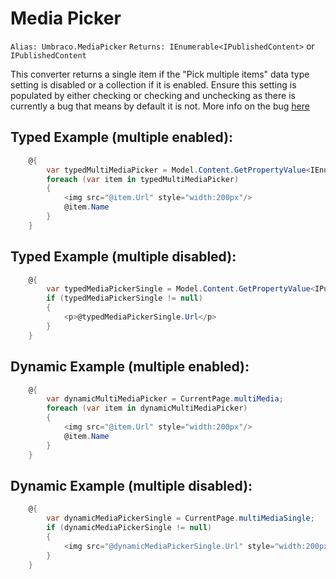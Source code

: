 # Media Picker #

`Alias: Umbraco.MediaPicker`
`Returns: IEnumerable<IPublishedContent>` or `IPublishedContent`

This converter returns a single item if the "Pick multiple items" data type setting is disabled or a collection if it is enabled.
Ensure this setting is populated by either checking or checking and unchecking as there is currently a bug that means by default it is not. More info on the bug [here](http://issues.umbraco.org/issue/U4-4626)

## Typed Example (multiple enabled): ##

```c#
    @{
        var typedMultiMediaPicker = Model.Content.GetPropertyValue<IEnumerable<IPublishedContent>>("multiMedia");
        foreach (var item in typedMultiMediaPicker)
        {
            <img src="@item.Url" style="width:200px"/>
            @item.Name
        }
    }
```

## Typed Example (multiple disabled): ##

```c#
    @{
        var typedMediaPickerSingle = Model.Content.GetPropertyValue<IPublishedContent>("multiMediaSingle");
        if (typedMediaPickerSingle != null)
        {
            <p>@typedMediaPickerSingle.Url</p>
        }
    }      
```

## Dynamic Example (multiple enabled): ##

```c#
    @{
        var dynamicMultiMediaPicker = CurrentPage.multiMedia;
        foreach (var item in dynamicMultiMediaPicker)
        {
            <img src="@item.Url" style="width:200px"/>
            @item.Name
        }
    }         
```


## Dynamic Example (multiple disabled): ##

```c#
    @{
        var dynamicMediaPickerSingle = CurrentPage.multiMediaSingle;
        if (dynamicMediaPickerSingle != null)
        {
            <img src="@dynamicMediaPickerSingle.Url" style="width:200px" />
        }
    }          
```